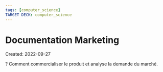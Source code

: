 ```yaml
---
tags: [computer_science] 
TARGET DECK: computer_science
---
```

# Documentation Marketing
Created: 2022-09-27

?
Comment commercialiser le produit et analyse la demande du marché.
<!--SR:!2022-10-13,10,250-->